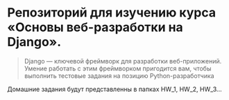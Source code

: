 # Репозиторий для изучению курса «Основы веб-разработки на Django».
>Django — ключевой фреймворк для разработки веб-приложений. Умение работать с этим фреймворком пригодится вам, чтобы выполнить тестовые задания на позицию Python-разработчика
> 
Домашние задания будут представленны в папках HW_1, HW_2, HW_3...